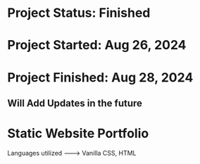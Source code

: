 # Project Status: Finished

# Project Started: Aug 26, 2024

# Project Finished: Aug 28, 2024

## Will Add Updates in the future

# Static Website Portfolio

 Languages utilized
 ---> Vanilla CSS, HTML
